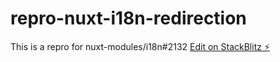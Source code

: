 # repro-nuxt-i18n-redirection

This is a repro for nuxt-modules/i18n#2132
[Edit on StackBlitz ⚡️](https://stackblitz.com/edit/nuxt-starter-9w7cb2)

